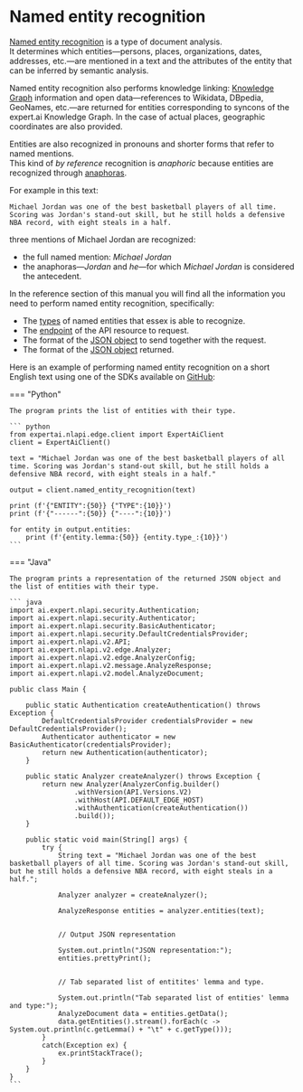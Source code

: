 # Named entity recognition

<a href="https://en.wikipedia.org/wiki/Named-entity_recognition" target="_blank">Named entity recognition</a> is a type of document analysis.  
It determines which entities&mdash;persons, places, organizations, dates, addresses, etc.&mdash;are mentioned in a text and the attributes of the entity that can be inferred by semantic analysis.

Named entity recognition also performs knowledge linking: [Knowledge Graph](../knowledgegraph/index.md) information and open data&mdash;references to Wikidata, DBpedia, GeoNames, etc.&mdash;are returned for entities corresponding to syncons of the expert.ai Knowledge Graph. In the case of actual places, geographic coordinates are also provided.

Entities are also recognized in pronouns and shorter forms that refer to named mentions.  
This kind of _by reference_ recognition is _anaphoric_ because entities are recognized through <a href="https://en.wikipedia.org/wiki/Anaphora_(linguistics)" target="_blank">anaphoras</a>.
 
For example in this text:

<pre>
<code><span class="bordered">Michael Jordan</span> was one of the best basketball players of all time.
Scoring was <span class="bordered">Jordan</span>'s stand-out skill, but <span class="bordered">he</span> still holds a defensive NBA record, with eight steals in a half.</code></pre>

three mentions of Michael Jordan are recognized:

- the full named mention: _Michael Jordan_
- the anaphoras&mdash;_Jordan_ and _he_&mdash;for which _Michael Jordan_ is considered the antecedent.

In the reference section of this manual you will find all the information you need to perform named entity recognition, specifically:

- The [types](../../reference/entity-types/index.md) of named entities that essex is able to recognize.
- The [endpoint](../../reference/endpoints/index.md) of the API resource to request.
- The format of the [JSON object](../../reference/requests/entity-recognition/index.md) to send together with the request.
- The format of the [JSON object](../../reference/output/entity-recognition/index.md) returned.

Here is an example of performing named entity recognition on a short English text using one of the SDKs available on <a href="https://github.com/therealexpertai/" target="_blank">GitHub</a>:

=== "Python"
    
    The program prints the list of entities with their type.

    ``` python
    from expertai.nlapi.edge.client import ExpertAiClient
    client = ExpertAiClient()

    text = "Michael Jordan was one of the best basketball players of all time. Scoring was Jordan's stand-out skill, but he still holds a defensive NBA record, with eight steals in a half."

    output = client.named_entity_recognition(text)

    print (f'{"ENTITY":{50}} {"TYPE":{10}}')
    print (f'{"------":{50}} {"----":{10}}')

    for entity in output.entities:
        print (f'{entity.lemma:{50}} {entity.type_:{10}}')
    ```

=== "Java"
        
    The program prints a representation of the returned JSON object and the list of entities with their type.
    
    ``` java
    import ai.expert.nlapi.security.Authentication;
    import ai.expert.nlapi.security.Authenticator;
    import ai.expert.nlapi.security.BasicAuthenticator;
    import ai.expert.nlapi.security.DefaultCredentialsProvider;
    import ai.expert.nlapi.v2.API;
    import ai.expert.nlapi.v2.edge.Analyzer;
    import ai.expert.nlapi.v2.edge.AnalyzerConfig;
    import ai.expert.nlapi.v2.message.AnalyzeResponse;
    import ai.expert.nlapi.v2.model.AnalyzeDocument;
    
    public class Main {

        public static Authentication createAuthentication() throws Exception {
            DefaultCredentialsProvider credentialsProvider = new DefaultCredentialsProvider();
            Authenticator authenticator = new BasicAuthenticator(credentialsProvider);
            return new Authentication(authenticator);
        }

        public static Analyzer createAnalyzer() throws Exception {
            return new Analyzer(AnalyzerConfig.builder()
                    .withVersion(API.Versions.V2)
					.withHost(API.DEFAULT_EDGE_HOST)
                    .withAuthentication(createAuthentication())
                    .build());
        }

        public static void main(String[] args) {
            try {
                String text = "Michael Jordan was one of the best basketball players of all time. Scoring was Jordan's stand-out skill, but he still holds a defensive NBA record, with eight steals in a half.";

                Analyzer analyzer = createAnalyzer();

                AnalyzeResponse entities = analyzer.entities(text);


                // Output JSON representation

                System.out.println("JSON representation:");
                entities.prettyPrint();


                // Tab separated list of entitites' lemma and type.

                System.out.println("Tab separated list of entities' lemma and type:");
                AnalyzeDocument data = entities.getData();
                data.getEntities().stream().forEach(c -> System.out.println(c.getLemma() + "\t" + c.getType()));
            }
            catch(Exception ex) {
                ex.printStackTrace();
            }
        }
    }
    ```

